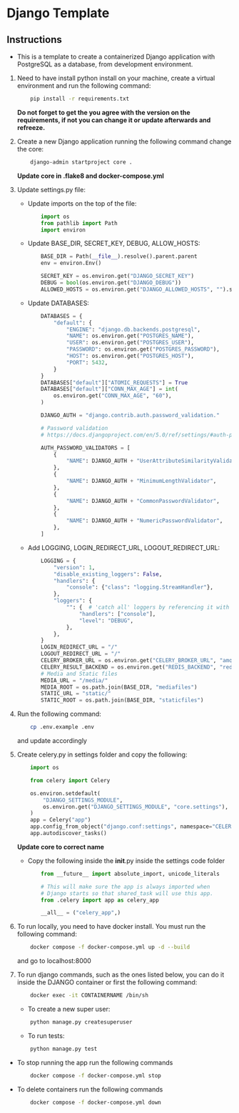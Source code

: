 # Django Template

## Instructions

- This is a template to create a containerized Django application with PostgreSQL as a database, from development environment.

1. Need to have install python install on your machine, create a virtual environment and run the following command:

    ```bash
        pip install -r requirements.txt
    ```

    **Do not forget to get the you agree with the version on the requirements, if not you can change it or update afterwards and refreeze.**

2. Create a new Django application running the following command change the core:

    ```bash
        django-admin startproject core .
    ```

    **Update core in .flake8 and docker-compose.yml**

3. Update settings.py file:

    - Update imports on the top of the file:

        ```py
            import os
            from pathlib import Path
            import environ
        ```

    - Update BASE_DIR, SECRET_KEY, DEBUG, ALLOW_HOSTS:

        ```py
            BASE_DIR = Path(__file__).resolve().parent.parent
            env = environ.Env()

            SECRET_KEY = os.environ.get("DJANGO_SECRET_KEY")
            DEBUG = bool(os.environ.get("DJANGO_DEBUG"))
            ALLOWED_HOSTS = os.environ.get("DJANGO_ALLOWED_HOSTS", "").split(",")
        ```

    - Update DATABASES:

        ```py
            DATABASES = {
                "default": {
                    "ENGINE": "django.db.backends.postgresql",
                    "NAME": os.environ.get("POSTGRES_NAME"),
                    "USER": os.environ.get("POSTGRES_USER"),
                    "PASSWORD": os.environ.get("POSTGRES_PASSWORD"),
                    "HOST": os.environ.get("POSTGRES_HOST"),
                    "PORT": 5432,
                }
            }
            DATABASES["default"]["ATOMIC_REQUESTS"] = True
            DATABASES["default"]["CONN_MAX_AGE"] = int(
                os.environ.get("CONN_MAX_AGE", "60"),
            )

            DJANGO_AUTH = "django.contrib.auth.password_validation."

            # Password validation
            # https://docs.djangoproject.com/en/5.0/ref/settings/#auth-password-validators

            AUTH_PASSWORD_VALIDATORS = [
                {
                    "NAME": DJANGO_AUTH + "UserAttributeSimilarityValidator",
                },
                {
                    "NAME": DJANGO_AUTH + "MinimumLengthValidator",
                },
                {
                    "NAME": DJANGO_AUTH + "CommonPasswordValidator",
                },
                {
                    "NAME": DJANGO_AUTH + "NumericPasswordValidator",
                },
            ]

        ```

    - Add LOGGING, LOGIN_REDIRECT_URL, LOGOUT_REDIRECT_URL:

        ```py
            LOGGING = {
                "version": 1,
                "disable_existing_loggers": False,
                "handlers": {
                    "console": {"class": "logging.StreamHandler"},
                },
                "loggers": {
                    "": {  # 'catch all' loggers by referencing it with the empty string
                        "handlers": ["console"],
                        "level": "DEBUG",
                    },
                },
            }
            LOGIN_REDIRECT_URL = "/"
            LOGOUT_REDIRECT_URL = "/"
            CELERY_BROKER_URL = os.environ.get("CELERY_BROKER_URL", "amqp://guest:guest@rabbitmq:5672/")
            CELERY_RESULT_BACKEND = os.environ.get("REDIS_BACKEND", "redis://redis:6379/0")
            # Media and Static files
            MEDIA_URL = "/media/"
            MEDIA_ROOT = os.path.join(BASE_DIR, "mediafiles")
            STATIC_URL = "static/"
            STATIC_ROOT = os.path.join(BASE_DIR, "staticfiles")
        ```

4. Run the following command:

    ```bash
        cp .env.example .env
    ```

    and update accordingly

5. Create celery.py in settings folder and copy the following:

    ```py
        import os

        from celery import Celery

        os.environ.setdefault(
            "DJANGO_SETTINGS_MODULE",
            os.environ.get("DJANGO_SETTINGS_MODULE", "core.settings"),
        )
        app = Celery("app")
        app.config_from_object("django.conf:settings", namespace="CELERY")
        app.autodiscover_tasks()
    ```

    **Update core to correct name**

    - Copy the following inside the **init**.py inside the settings code folder

        ```py
            from __future__ import absolute_import, unicode_literals

            # This will make sure the app is always imported when
            # Django starts so that shared_task will use this app.
            from .celery import app as celery_app

            __all__ = ("celery_app",)
        ```

6. To run locally, you need to have docker install. You must run the following command:

    ```bash
        docker compose -f docker-compose.yml up -d --build
    ```

    and go to localhost:8000

7. To run django commands, such as the ones listed below, you can do it inside the DJANGO container or first the following command:

    ```bash
        docker exec -it CONTAINERNAME /bin/sh
    ```

    - To create a new super user:

    ```bash
        python manage.py createsuperuser
    ```

    - To run tests:

    ```bash
        python manage.py test
    ```

- To stop running the app run the following commands

    ```bash
        docker compose -f docker-compose.yml stop
    ```

- To delete containers run the following commands

    ```bash
        docker compose -f docker-compose.yml down
    ```
